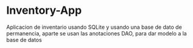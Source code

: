 # Inventory-App
Aplicacion de inventario usando SQLite y usando una base de dato de permanencia, aparte se usan las anotaciones DAO, para dar modelo a la base de datos
